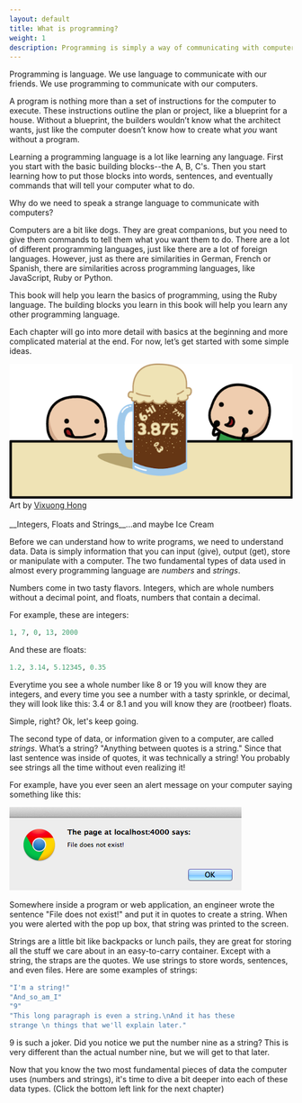 ```yaml
---
layout: default
title: What is programming?
weight: 1
description: Programming is simply a way of communicating with computers. This book teaches you the basic elements needed to learn how to code.
---
```


Programming is language. We use language to communicate with our friends. We use programming to communicate with our computers.

A program is nothing more than a set of instructions for the computer to execute. These instructions outline the plan or project, like a blueprint for a house. Without a blueprint, the builders wouldn’t know what the architect wants, just like the computer doesn’t know how to create what _you_ want without a program.

Learning a programming language is a lot like learning any language. First you start with the basic building blocks--the A, B, C's. Then you start learning how to put those blocks into words, sentences, and eventually commands that will tell your computer what to do.

Why do we need to speak a strange language to communicate with computers?

Computers are a bit like dogs. They are great companions, but you need to give them commands to tell them what you want them to do. There are a lot of different programming languages, just like there are a lot of foreign languages. However, just as there are similarities in German, French or Spanish, there are similarities across programming languages, like JavaScript, Ruby or Python.

This book will help you learn the basics of programming, using the Ruby language. The building blocks you learn in this book will help you learn any other programming language.

Each chapter will go into more detail with basics at the beginning and more complicated material at the end. For now, let’s get started with some simple ideas.

<div class="inline-img">
  <img src="/images/rootbeer_float.png" alt="Art by Vixuong Hong"/>
</div>
<div class="credit">
  Art by
  <a href="mailto:vthong1990@gmail.com">Vixuong Hong</a>
</div>

<br />
__Integers, Floats and Strings__...and maybe Ice Cream

Before we can understand how to write programs, we need to understand data. Data is simply information that you can input (give), output (get), store or manipulate with a computer. The two fundamental types of data used in almost every programming language are _numbers_ and _strings_.

Numbers come in two tasty flavors. Integers, which are whole numbers without a decimal point, and floats, numbers that contain a decimal.

For example, these are integers:

```ruby
1, 7, 0, 13, 2000
```

And these are floats:

```ruby
1.2, 3.14, 5.12345, 0.35
```

Everytime you see a whole number like 8 or 19 you will know they are integers, and every time you see a number with a tasty sprinkle, or decimal, they will look like this: 3.4 or 8.1 and you will know they are (rootbeer) floats.

Simple, right? Ok, let's keep going.

The second type of data, or information given to a computer, are called _strings_. What’s a string? "Anything between quotes is a string." Since that last sentence was inside of quotes, it was technically a string! You probably see strings all the time without even realizing it!

For example, have you ever seen an alert message on your computer saying something like this:

<div class="inline-img">
  <img src="/images/alert_message.png" alt="Alert message with string example"/>
</div>

Somewhere inside a program or web application, an engineer wrote the sentence "File does not exist!" and put it in quotes to create a string. When you were alerted with the pop up box, that string was printed to the screen.

Strings are a little bit like backpacks or lunch pails, they are great for storing all the stuff we care about in an easy-to-carry container. Except with a string, the straps are the quotes. We use strings to store words, sentences, and even files. Here are some examples of strings:

```ruby
"I'm a string!"
"And_so_am_I"
"9"
"This long paragraph is even a string.\nAnd it has these
strange \n things that we'll explain later."
```

9 is such a joker. Did you notice we put the number nine as a string? This is very different than the actual number nine, but we will get to that later.

Now that you know the two most fundamental pieces of data the computer uses (numbers and strings), it's time to dive a bit deeper into each of these data types. (Click the bottom left link for the next chapter)
